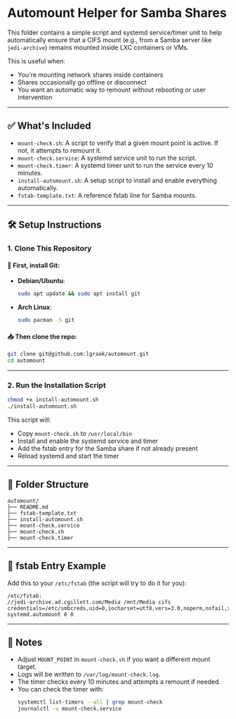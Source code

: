 # Automount Helper for Samba Shares

This folder contains a simple script and systemd service/timer unit to help automatically ensure that a CIFS mount (e.g., from a Samba server like `jedi-archive`) remains mounted inside LXC containers or VMs.

This is useful when:
- You're mounting network shares inside containers
- Shares occasionally go offline or disconnect
- You want an automatic way to remount without rebooting or user intervention

---

## ✅ What's Included

- `mount-check.sh`: A script to verify that a given mount point is active. If not, it attempts to remount it.
- `mount-check.service`: A systemd service unit to run the script.
- `mount-check.timer`: A systemd timer unit to run the service every 10 minutes.
- `install-automount.sh`: A setup script to install and enable everything automatically.
- `fstab-template.txt`: A reference fstab line for Samba mounts.

---

## 🛠️ Setup Instructions

### 1. Clone This Repository

#### 🐧 First, install Git:

- **Debian/Ubuntu**:
  ```bash
  sudo apt update && sudo apt install git
  ```

- **Arch Linux**:
  ```bash
  sudo pacman -S git
  ```

#### 📥 Then clone the repo:

```bash
git clone git@github.com:lgraak/automount.git
cd automount
```

---

### 2. Run the Installation Script

```bash
chmod +x install-automount.sh
./install-automount.sh
```

This script will:
- Copy `mount-check.sh` to `/usr/local/bin`
- Install and enable the systemd service and timer
- Add the fstab entry for the Samba share if not already present
- Reload systemd and start the timer

---

## 📂 Folder Structure

```
automount/
├── README.md
├── fstab-template.txt
├── install-automount.sh
├── mount-check.service
├── mount-check.sh
├── mount-check.timer
```

---

## 📄 fstab Entry Example

Add this to your `/etc/fstab` (the script will try to do it for you):

```
/etc/fstab:
//jedi-archive.ad.cgillett.com/Media /mnt/Media cifs credentials=/etc/smbcreds,uid=0,iocharset=utf8,vers=3.0,noperm,nofail,x-systemd.automount 0 0
```

---

## 💬 Notes

- Adjust `MOUNT_POINT` in `mount-check.sh` if you want a different mount target.
- Logs will be written to `/var/log/mount-check.log`.
- The timer checks every 10 minutes and attempts a remount if needed.
- You can check the timer with:
  ```bash
  systemctl list-timers --all | grep mount-check
  journalctl -u mount-check.service
  ```

